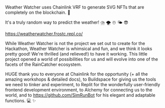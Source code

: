 Weather Watcher uses Chainlink VRF to generate SVG NFTs that are completely on the blockchain. 🔗 

It's a truly random way to predict the weather!  ⛈️ 🌪️ ☃️ 🌤️ 😎

https://weatherwatcher.frostc.repl.co/

While Weather Watcher is not the project we set out to create for the Hackathon, Weather Watcher is whimsical and fun, and we think it looks pretty good!  We're thrilled (and relieved!) to have it working.  This little project opened a world of possibilities for us and will evolve into one of the facets of the RainCatcher ecosystem.  

HUGE thank you to everyone at Chainlink for the opportunity (+ all the amazing workshops & detailed docs), to Buildspace for giving us the tools we need to tinker and experiment, to Replit for the wonderfully user-friendly frontend development environment, to Alchemy for connecting us to the world, and to https://github.com/SimRunBot for his elegant and adaptable functions. 💻 ✨


